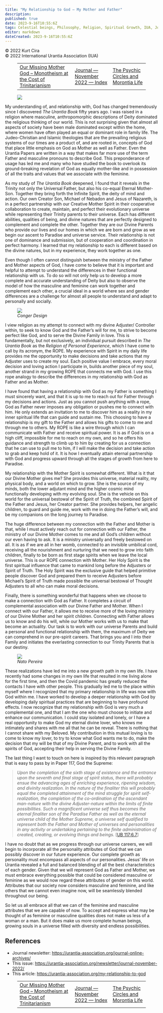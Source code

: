 ```yaml
---
title: "My Relationship to God – My Mother and Father"
description: 
published: true
date: 2023-9-16T10:55:6Z
tags: Celestial beings, Philosophy, Religion, Spiritual Growth, IUA, Journal, article
editor: markdown
dateCreated: 2023-9-16T10:55:6Z
---
```


<p class="v-card v-sheet theme--light gray lighten-3 px-2">© 2022 Kurt Cira<br>© 2022 International Urantia Association (IUA)</p>
<figure class="table chapter-navigator">
  <table>
    <tbody>
      <tr>
        <td>
        <a href="/en/article/Elisabeth_Callahan/our_missing_mother_god">
          <span class="mdi mdi-arrow-left-drop-circle"></span><span class="pl-2">Our Missing Mother God – Monotheism at the Cost of Trinitarianism</span>
        </a>
        </td>
        <td>
        <a href="/en/index/articles_iua_journal#journal-november-2022">
          <span class="mdi mdi-book-open-variant"></span><span class="pl-2">Journal — November 2022 — Index</span>
        </a>
        </td>
        <td>
        <a href="/en/article/Andre_Desjardins/the_psychic_circles_and_morontia_life">
          <span class="pr-2">The Psychic Circles and Morontia Life</span><span class="mdi mdi-arrow-right-drop-circle"></span>
        </a>
        </td>
      </tr>
    </tbody>
  </table>
</figure>


<figure id="Figure_1" class="image urantiapedia image-style-align-left" alt="family">
<img src="/image/article/IUA_Journal/family-gee280b51b_1920-300x200.jpg">
</figure>

My understanding of, and relationship with, God has changed tremendously since I discovered _The Urantia Book_ fifty years ago. I was raised in a religion where masculine, anthropomorphic descriptions of Deity dominated the religious thinking of our world. This is not surprising given that almost all aspects of society have been male dominated except within the home, where women have often played an equal or dominant role in family life. The Judeo-Christian and Islamic theologies that are the prevailing religious systems of our times are a product of, and are rooted in, concepts of God that place little emphasis on God as Mother as well as Father. Even the Urantia Papers are written in a way that makes far more use of the term Father and masculine pronouns to describe God. This preponderance of usage has led me and many who have studied the book to overlook its ground-breaking revelation of God as equally mother-like and in possession of all the traits and values that we associate with the feminine. 

As my study of _The Urantia Book_ deepened, I found that it reveals in the Trinity not only the Universal Father, but also his co-equal Eternal Mother-Son. Together they bring forth the Infinite Spirit, the deity of mind and action. Our own Creator Son, Michael of Nebadon and Jesus of Nazareth, is in a perfect partnership with our Creative Mother Spirit in their cooperative collaboration to create, maintain, and perfect their evolutionary universe while representing their Trinity parents to their universe. Each has different abilities, qualities of being, and divine natures that are perfectly designed to complement and complete the other. Together they are our Divine Parents who provide our lives and our homes in which we are born and grow as we begin our ascent to Paradise and universe service. Their relationship is not one of dominance and submission, but of cooperation and coordination in perfect harmony. I learned that my relationship to each is different based on the divine natures, but in my experience, they work together as one. 
<br style="clear:both;"/>

Even though I often cannot distinguish between the ministry of the Father and Mother aspects of God, I have come to believe that it is important and helpful to attempt to understand the differences in their functional relationship with us. To do so will not only help us to develop a more complete and accurate understanding of Deity but also to observe the model of how the masculine and feminine can work together and complement each other, a crucial ideal in a world where sex and gender differences are a challenge for almost all people to understand and adapt to personally and socially.

<figure id="Figure_2" class="image urantiapedia" alt="family">
<img src="/image/article/IUA_Journal/rope-g2c46b7536_640.jpg">
<figcaption><em>Conger Design</em></figcaption>
</figure>

I view religion as my attempt to connect with my divine Adjuster/ Controller within, to seek to know God and the Father’s will for me, to strive to become perfect like God, and to serve the Divine Family in love. This is fundamentally, but not exclusively, an individual pursuit described in _The Urantia Book_ as the _Religion of Personal Experience_, which I have come to call by its acronym, the ROPE. My experience with Spirit in my daily life provides me the opportunity to make decisions and take actions that my Adjuster uses to create my soul. Each positive value I embrace, every moral decision and loving action I participate in, builds another piece of my soul, another strand in my growing ROPE that connects me with God. I use this rope analogy to describe the differences in my relationship with God as Father and as Mother.

I have found that having a relationship with God as my Father is something I must sincerely want, and that it is up to me to reach out for Father through my decisions and actions. Just as you cannot push anything with a rope, God as Father never imposes any obligation or pushes me to connect with him. He only extends an invitation to me to discover him as a reality in my inner spiritual life that can guide and sustain me. This choosing to have a relationship is my gift to the Father and allows his gifts to come to me and through me to others. My ROPE is like a wire through which I can communicate with Father and receive spiritual power. It is as if God is on a high cliff, impossible for me to reach on my own, and so he offers his guidance and strength to climb up to him by creating for us a connection that he can use to pull me to him, if I will make the decision and take action to grab and keep hold of it. It is how I eventually attain eternal partnership with God and progress upward through all the stages of growth from here to Paradise.

My relationship with the Mother Spirit is somewhat different. What is it that our Divine Mother gives me? She provides this universe, material reality, my physical body, and a world on which to grow. She is the source of my minds, both the lower adjutant mind and the higher cosmic mind functionally developing with my evolving soul. She is the vehicle on this world for the universal bestowal of the Spirit of Truth, the combined Spirit of the Father and Jesus, her Creator partner. She provides helpers, her angelic children, to guard and guide me, work with me in doing the Father’s will, and be my companions on the long journey to Paradise. 

The huge difference between my connection with the Father and Mother is that, while I must actively reach out for connection with our Father, the ministry of our Divine Mother comes to me and all God’s children without our even having to ask. It is a ministry universally and freely bestowed on all. It is as if we are all in her womb, connected to an invisible umbilical cord, receiving all the nourishment and nurturing that we need to grow into faith children, finally to be born as first stage spirits when we leave the local universe. This is our ROPE connection with Mother. Her Holy Spirit is the first spiritual influence that came to mankind long before the Adjusters or Spirit of Truth. The Holy Spirit was the exclusive guide that helped primitive people discover God and prepared them to receive Adjusters before Michael’s Spirit of Truth made possible the universal bestowal of Thought Adjusters to all who can make moral decisions.

Finally, there is something wonderful that happens when we choose to make a connection with God as Father. It completes a circuit of complemental association with our Divine Father and Mother. When I connect with our Father, it allows me to receive more of the loving ministry of our Divine Mother and her spirit children. Connecting with Father allows us to know and do his will, while our Mother works with us to make that become an actuality. Our task is to work with our universe Parents and build a personal and functional relationship with them, the maximum of Deity we can comprehend in our pre-spirit careers. That brings you and I into their Family and initiates the everlasting connection to our Trinity Parents that is our destiny. 

<figure id="Figure_3" class="image urantiapedia" alt="family">
<img src="/image/article/IUA_Journal/buddhism-Nato-Pereira-706x397.jpg">
<figcaption><em>Nato Pereira</em></figcaption>
</figure>

These realizations have led me into a new growth path in my own life. I have recently had some changes in my own life that resulted in me living alone for the first time, and then the Covid pandemic has greatly reduced the contacts I have with other people. This gradually led me to the place within myself where I recognized that my primary relationship in life was now with God within me. I have worked to develop a deeper relationship with God by developing daily spiritual practices that are beginning to have profound effects. I now recognize that my relationship with God is very much a complemental one, and that I am the one who must choose to initiate and enhance our communication. I could stay isolated and lonely, or I have a real opportunity to make God my eternal divine lover, who knows me intimately and shares with me all that he can be reveal. There is nothing that I cannot share with my Beloved. My contribution in this mutual loving is to come to know my lover, to try to know what God wants me to do, make the decision that my will be that of my Divine Parent, and to work with all the spirits of God, accepting their help in serving the Divine Family.

The last thing I want to touch on here is inspired by this relevant paragraph that is easy to pass by in Paper 117, God the Supreme:

> _Upon the completion of the sixth stage of existence and the entrance upon the seventh and final stage of spirit status, there will probably ensue the advancing ages of enriching experience, ripening wisdom, and divinity realization. In the nature of the finaliter this will probably equal the completed attainment of the mind struggle for spirit self-realization, the completion of the co-ordination of the ascendant man-nature with the divine Adjuster-nature within the limits of finite possibilities. Such a magnificent universe self thus becomes the eternal finaliter son of the Paradise Father as well as the eternal universe child of the Mother Supreme, a universe self qualified to represent both the Father and Mother of universes and personalities in any activity or undertaking pertaining to the finite administration of created, creating, or evolving things and beings._ <a id="a71_884"></a>[[UB 117:6.7](/en/The_Urantia_Book/117#p6_7)]

I have no doubt that as we progress through our universe careers, we will begin to incorporate all the personality attributes of God that we can possibly discover in our future experience. Our complete growth as personality must encompass all aspects of our personalities. Jesus’ life on Urantia revealed a full and balanced blending of all the best characteristics of each gender. Given that we will represent God as Father and Mother, we must embrace everything possible that could be considered masculine or feminine as we would now regard these attributes of gender on this world. Attributes that our society now considers masculine and feminine, and like others that we cannot even imagine now, will be seamlessly blended throughout our being.

So let us all embrace all that we can of the feminine and masculine attributes that we are capable of now. To accept and express what may be thought of as feminine or masculine qualities does not make us less of a woman or a man. But it does make us more complete human beings, growing souls in a universe filled with diversity and endless possibilities.

## References

- Journal newsletter: https://urantia-association.org/journal-online-archives/
- This issue: https://urantia-association.org/newsletter/journal-november-2022/
- This article: https://urantia-association.org/my-relationship-to-god

<figure class="table chapter-navigator">
  <table>
    <tbody>
      <tr>
        <td>
        <a href="/en/article/Elisabeth_Callahan/our_missing_mother_god">
          <span class="mdi mdi-arrow-left-drop-circle"></span><span class="pl-2">Our Missing Mother God – Monotheism at the Cost of Trinitarianism</span>
        </a>
        </td>
        <td>
        <a href="/en/index/articles_iua_journal#journal-november-2022">
          <span class="mdi mdi-book-open-variant"></span><span class="pl-2">Journal — November 2022 — Index</span>
        </a>
        </td>
        <td>
        <a href="/en/article/Andre_Desjardins/the_psychic_circles_and_morontia_life">
          <span class="pr-2">The Psychic Circles and Morontia Life</span><span class="mdi mdi-arrow-right-drop-circle"></span>
        </a>
        </td>
      </tr>
    </tbody>
  </table>
</figure>
